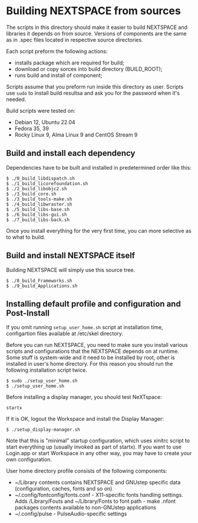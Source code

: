 # Building NEXTSPACE from sources

The scripts in this directory should make it easier to build NEXTSPACE and libraries it depends on from source. 
Versions of components are the same as in .spec files located in respective source directories.

Each script preform the following actions:
- installs package which are required for build;
- download or copy sorces into build directory (BUILD_ROOT);
- runs build and install of component;

Scripts assume that you preform run inside this directory as user. Scripts use `sudo` to install build resultsa and ask you for the password when it's needed.

Build scripts were tested on:
- Debian 12, Ubuntu 22.04
- Fedora 35, 39
- Rocky Linux 9, Alma Linux 9 and CentOS Stream 9

## Build and install each dependency

Dependencies have to be built and installed in predetermined order like this:
```
$ ./0_build_libdispatch.sh
$ ./1_build_licorefoundation.sh
$ ./2_build_libobjc2.sh
$ ./3_build_core.sh
$ ./3_build_tools-make.sh
$ ./4_build_libwraster.sh
$ ./5_build_libs-base.sh
$ ./6_build_libs-gui.sh
$ ./7_build_libs-back.sh
```
Once you install everything for the very first time, you can more selective as to what to build.

## Build and install NEXTSPACE itself

Building NEXTSPACE will simply use this source tree.
```
$ ./8_build_Frameworks.sh
$ ./9_build_Applications.sh
```

## Installing default profile and configuration and Post-Install

If you omit running `setup_user_home.sh` script at installation time, configartion files available at /etc/skel directory.

Before you can run NEXTSPACE, you need to make sure you install various scripts and configurations that the NEXTSPACE depends on at runtime. Some stuff is system-wide and it need to be installed by root, other is installed in user's home directory. For this reason you should run the following installation script twice. 
```
$ sudo ./setup_user_home.sh
$ ./setup_user_home.sh
```

Before installing a display manager, you should test NeXTspace:

`startx`

If it is OK, logout the Workspace and install the Display Manager:
```
$ ./setup_display-manager.sh
```

Note that this is "minimal" startup configuration, which uses xinitrc script to start everything up (usually invoked as part of startx). If you want to use Login.app or start Workspace in any other way, you may have to create your own configuration.

User home directory profile consists of the following components:
- ~/Library contents contains NEXTSPACE and GNUstep specific data (configuration, caches, fonts and so on)
- ~/.config/fontconfig/fonts.conf - X11-specific fonts handling settings. Adds /Library/Fouts and ~/Library/Fonts to font path - make .nfont packages contents available to non-GNUstep applications
- ~/.config/pulse - PulseAudio-specific settings
